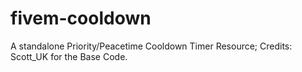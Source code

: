 # fivem-cooldown
A standalone Priority/Peacetime Cooldown Timer Resource; Credits: Scott_UK for the Base Code.
